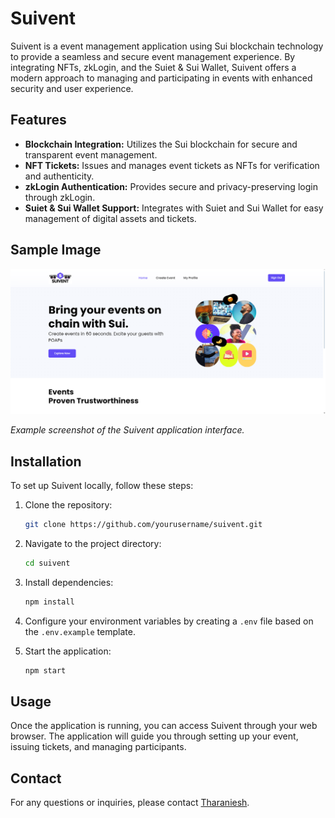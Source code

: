 # Suivent

Suivent is a event management application using Sui blockchain technology to provide a seamless and secure event management experience. By integrating NFTs, zkLogin, and the Suiet & Sui Wallet, Suivent offers a modern approach to managing and participating in events with enhanced security and user experience.

## Features

- **Blockchain Integration:** Utilizes the Sui blockchain for secure and transparent event management.
- **NFT Tickets:** Issues and manages event tickets as NFTs for verification and authenticity.
- **zkLogin Authentication:** Provides secure and privacy-preserving login through zkLogin.
- **Suiet & Sui Wallet Support:** Integrates with Suiet and Sui Wallet for easy management of digital assets and tickets.

## Sample Image

![Suivent](https://raw.githubusercontent.com/Tharaniesh3/suivent/main/Suivents.png)

*Example screenshot of the Suivent application interface.*

## Installation

To set up Suivent locally, follow these steps:

1. Clone the repository:
    ```bash
    git clone https://github.com/yourusername/suivent.git
    ```

2. Navigate to the project directory:
    ```bash
    cd suivent
    ```

3. Install dependencies:
    ```bash
    npm install
    ```

4. Configure your environment variables by creating a `.env` file based on the `.env.example` template.

5. Start the application:
    ```bash
    npm start
    ```

## Usage

Once the application is running, you can access Suivent through your web browser. The application will guide you through setting up your event, issuing tickets, and managing participants.



## Contact

For any questions or inquiries, please contact [Tharaniesh](https://www.instagram.com/imthaxx/).

